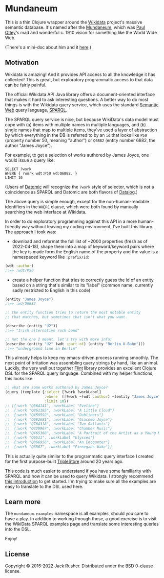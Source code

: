 # Mundaneum

This is a thin Clojure wrapper around the
[Wikidata](https://www.wikidata.org/wiki/Wikidata:Main_Page) project's
massive semantic database. It's named after the
[Mundaneum](https://en.wikipedia.org/wiki/Mundaneum), which was [Paul
Otley](https://en.wikipedia.org/wiki/Paul_Otlet)'s mad and wonderful
c. 1910 vision for something like the World Wide Web.

(There's a mini-doc about him and it
[here](https://www.youtube.com/watch?v=hSyfZkVgasI).)

## Motivation

Wikidata is amazing! And it provides API access to all the knowledge
it has collected! This is great, but exploratory programmatic access
to that data can be fairly painful.

The official Wikidata API Java library offers a document-oriented
interface that makes it hard to ask interesting questions. A better
way to do most things is with the Wikidata query service, which uses
the
standard [Semantic Web](https://en.wikipedia.org/wiki/Semantic_Web)
query language, [SPARQL](https://en.wikipedia.org/wiki/SPARQL).

The SPARQL query service is nice, but because WikiData's data model
must cope with (a) items with multiple names in multiple languages,
and (b) single names that map to multiple items, they've used a layer
of abstraction by which everything in the DB is referred to by an `id`
that looks like `P50` (property number 50, meaning "author") or
`Q6882` (entity number 6882, the author "James Joyce").

For example, to get a selection of works authored by James Joyce,
one would issue a query like:

``` sparql
SELECT ?work
WHERE { ?work wdt:P50 wd:Q6882. } 
LIMIT 10
```

(Users of [Datomic](http://www.datomic.com) will recognize the `?work`
style of selector, which is not a coincidence as SPARQL and Datomic
are both flavors of [Datalog](https://en.wikipedia.org/wiki/Datalog).)

The above query is simple enough, except for the non-human-readable
identifiers in the `WHERE` clause, which were both found by manually
searching the web interface at Wikidata.

In order to do exploratory programming against this API in a more
human-friendly way without leaving my coding environment, I've built
this library. The approach I took was:

* download and reformat the full list of ~2000 properties (fresh as of
  2022-04-18), shape them into a map of keyword/keyword pairs where
  the key is made form the English name of the property and the value
  is a namespaced keyword like `:prefix/id`:

``` clojure
(wdt :author)
;;=> :wdt/P50
```

* create a helper function that tries to correctly guess the id of an
  entity based on a string that's similar to its "label" (common name,
  currently sadly restricted to English in this code)

``` clojure
(entity "James Joyce")
;;=> :wd/Q6882

;; the entity function tries to return the most notable entity 
;; that matches, but sometimes that isn't what you want.

(describe (entity "U2"))
;;=> "Irish alternative rock band"

;; not the one I meant, let's try with more info:
(describe (entity "U2" (wdt :part-of) (entity "Berlin U-Bahn")))
;;=> "underground line in Berlin"
```

This already helps to keep my emacs-driven process running
smoothly. The next point of irritation was assembling query strings by
hand, like an animal. Luckily, the very well put together
[Flint](https://github.com/yetanalytics/flint/) library provides an
excellent Clojure DSL for the SPARQL query language. Combined with my
helper functions, this looks like:

``` clojure
;; what are some works authored by James Joyce?
(query (template {:select [?work ?workLabel]
                  :where  [[?work ~(wdt :author) ~(entity "James Joyce")]]
                  :limit 10})
;; [{:work "Q864141", :workLabel "Eveline"}
;;  {:work "Q861185", :workLabel "A Little Cloud"}
;;  {:work "Q459592", :workLabel "Dubliners"}
;;  {:work "Q682681", :workLabel "Giacomo Joyce"}
;;  {:work "Q764318", :workLabel "Two Gallants"}
;;  {:work "Q429967", :workLabel "Chamber Music"}
;;  {:work "Q465360", :workLabel "A Portrait of the Artist as a Young Man"}
;;  {:work "Q6511", :workLabel "Ulysses"}
;;  {:work "Q866956", :workLabel "An Encounter"}
;;  {:work "Q6507", :workLabel "Finnegans Wake"}] 
```

This is actually quite similar to the programmatic query interface I
created for the first
purpose-built [TripleStore](https://en.wikipedia.org/wiki/Triplestore)
around 20 years ago.

This code is much easier to understand if you have some familiarity
with SPARQL and how it can be used to query Wikidata. I strongly
recommend [this
introduction](https://m.wikidata.org/wiki/Wikidata:SPARQL_query_service/queries)
to get started. I'm trying to make sure all the examples are easy to
translate to the DSL used here.

## Learn more

The `mundaneum.examples` namespace is all examples, should you care to
have a play. In addition to working through those, a good exercise is
to visit the WikiData SPARQL examples page and translate some
interesting queries into the DSL.

Enjoy!

## License

Copyright © 2016-2022 Jack Rusher. Distributed under the BSD 0-clause license.

